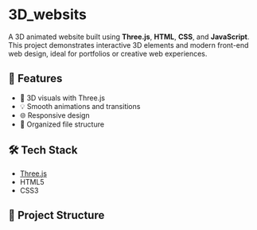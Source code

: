 # 3D_websits

A 3D animated website built using **Three.js**, **HTML**, **CSS**, and **JavaScript**.  
This project demonstrates interactive 3D elements and modern front-end web design, ideal for portfolios or creative web experiences.

## 🚀 Features

- 🎨 3D visuals with Three.js
- 💡 Smooth animations and transitions
- 🌐 Responsive design
- 🧩 Organized file structure

## 🛠️ Tech Stack

- [Three.js](https://threejs.org/)
- HTML5
- CSS3
## 📁 Project Structure

